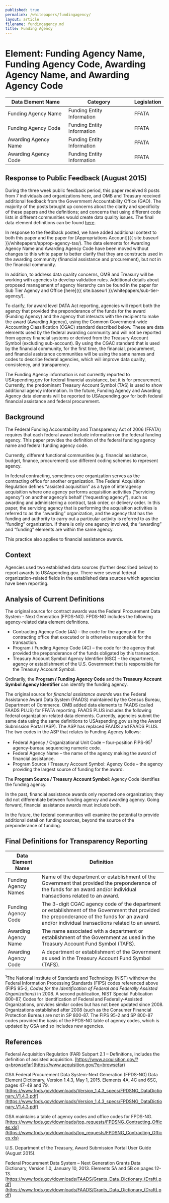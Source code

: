 ```yaml
---
published: true
permalink: /whitepapers/fundingagency/
layout: article
filename: fundingagency.md
title: Funding Agency
---
```


# Element: Funding Agency Name, Funding Agency Code, Awarding Agency Name, and Awarding Agency Code


<table class='table-bordered'>
  <thead>
    <tr>
      <th scope ="col">Data Element Name</th>
      <th scope ="col">Category</th>
      <th scope="col">Legislation</th>
    </tr>
  </thead>
  <tr>
    <td>Funding Agency Name</td>
    <td>Funding Entity Information</td>
    <td>FFATA</td>
  </tr>
  <tr>
    <td>Funding Agency Code</td>
    <td>Funding Entity Information</td>
    <td>FFATA</td>
  </tr>
  <tr>
    <td>Awarding Agency Name</td>
    <td>Funding Entity Information</td>
    <td>FFATA</td>
  </tr>
  <tr>
    <td>Awarding Agency Code</td>
    <td>Funding Entity Information</td>
    <td>FFATA</td>
  </tr>
</table>

## Response to Public Feedback (August 2015)

During the three week public feedback period, this paper received 8 posts from 7 individuals and organizations here, and OMB and Treasury received additional feedback from the Government Accountability Office (GAO). The majority of the posts brought up concerns about the clarity and specificity of these papers and the definitions; and concerns that using different code lists in different communities would create data quality issues. The final data element definitions can be found [here](https://max.gov/datastandards).

In response to the feedback posted, we have added additional context to both this paper and the paper for [Appropriations Account]({{ site.baseurl }}/whitepapers/approp-agency-tas/). The data elements for Awarding Agency Name and Awarding Agency Code have been moved without changes to this white paper to better clarify that they are constructs used in the awarding community (financial assistance and procurement), but not in the financial community. 

In addition, to address data quality concerns, OMB and Treasury will be working with agencies to develop validation rules. Additional details about proposed management of agency hierarchy can be found in the paper for Sub Tier Agency and Office [here]({{ site.baseurl }}/whitepapers/sub-tier-agency/). 

To clarify, for award level DATA Act reporting, agencies will report both the agency that provided the preponderance of the funds for the award (Funding Agency) and the agency that interacts with the recipient to make the award (Awarding Agency), using the Common Government-wide Accounting Classification (CGAC) standard described below.  These are data elements used by the federal awarding community and will not be reported from agency financial systems or derived from the Treasury Account Symbol (excluding sub-account). By using the CGAC standard that is used by the financial community, for the first time, the financial, procurement, and financial assistance communities will be using the same names and codes to describe federal agencies, which will improve data quality, consistency, and transparency.

The Funding Agency information is not currently reported to USAspending.gov for federal financial assistance, but it is for procurement. Currently, the predominant Treasury Account Symbol (TAS) is used to show additional agency information. In the future, Funding Agency and Awarding Agency data elements will be reported to USAspending.gov for both federal financial assistance and federal procurement.  


## Background

The Federal Funding Accountability and Transparency Act of 2006 (FFATA) requires that each federal award include information on the federal funding agency.  This paper provides the definition of the federal funding agency name and federal funding agency code.

Currently, different functional communities (e.g. financial assistance, budget, finance, procurement) use different coding schemes to represent agency.

In federal contracting, sometimes one organization serves as the contracting office for another organization.  The Federal Acquisition Regulation defines “assisted acquisition” as a type of interagency acquisition where one agency performs acquisition activities (“servicing agency”) on another agency’s behalf (“requesting agency”), such as awarding and administering a contract, task order, or delivery order.  In this paper, the servicing agency that is performing the acquisition activities is referred to as the “awarding” organization, and the agency that has the funding and authority to carry out a particular activity is referred to as the “funding” organization.  If there is only one agency involved, the “awarding” and “funding” elements are within the same agency.    

This practice also applies to financial assistance awards.


## Context

Agencies used two established data sources (further described below) to report awards to USAspending.gov.  There were several federal organization-related fields in the established data sources which agencies have been reporting.  

## Analysis of Current Definitions

The original source for contract awards was the Federal Procurement Data System – Next Generation (FPDS-NG).  FPDS-NG includes the following agency-related data element definitions.

* Contracting Agency Code (4A) – the code for the agency of the contracting office that executed or is otherwise responsible for the transaction. 
* Program / Funding Agency Code (4C) – the code for the agency that provided the preponderance of the funds obligated by this transaction.
* Treasury Account Symbol Agency Identifier (6SC) – the department, agency or establishment of the U.S. Government that is responsible for the Treasury Account Symbol.

Ordinarily, the **Program / Funding Agency Code** and the **Treasury Account Symbol Agency Identifier** can identify the funding agency. 

The original source for *financial assistance awards* was the Federal Assistance Award Data System (FAADS) maintained by the Census Bureau, Department of Commerce.  OMB added data elements to FAADS (called FAADS PLUS) for FFATA reporting.  FAADS PLUS includes the following federal organization-related data elements. Currently, agencies submit the same data using the same definitions to USAspending.gov using the Award Submission Portal (ASP). The ASP has replaced FAADS and FAADS PLUS. The two codes in the ASP that relates to Funding Agency follows:

* Federal Agency / Organizational Unit Code – four-position FIPS-95<sup>1</sup> agency-bureau sequencing numeric code.  
* Federal Agency Name – the name of the agency making the award of financial assistance.
* Program Source / Treasury Account Symbol: Agency Code – the agency providing the largest source of funding for the award.

The **Program Source / Treasury Account Symbol**: Agency Code identifies the funding agency.

In the past, financial assistance awards only reported one organization; they did not differentiate between funding agency and awarding agency.  Going forward, financial assistance awards must include both.

In the future, the federal communities will examine the potential to provide additional detail on funding sources, beyond the source of the preponderance of funding.  

## Final Definitions for Transparency Reporting

<table class='table-bordered'>
  <thead>
    <tr>
      <th scope="col">Data Element Name</th>
      <th scope="col">Definition</th>
    </tr>
  </thead>
  <tr>
    <td>Funding Agency Names</td>
    <td>Name of the department or establishment of the Government that provided the preponderance of the funds for an award and/or individual transactions related to an award.</td>
  </tr>
  <tr>
    <td>Funding Agency Code</td>
    <td>The 3-digit CGAC agency code of the department or establishment of the Government that provided the preponderance of the funds for an award and/or individual transactions related to an award.</td>
  </tr>
  <tr>
    <td>Awarding Agency Name</td>
    <td>The name associated with a department or establishment of the Government as used in the Treasury Account Fund Symbol (TAFS).</td>
  </tr>
  <tr>
    <td>Awarding Agency Code</td>
    <td>A department or establishment of the Government as used in the Treasury Account Fund Symbol (TAFS).</td>
  </tr>  
</table>

<sup>1</sup>The National Institute of Standards and Technology (NIST) withdrew the Federal Information Processing Standards (FIPS) codes referenced above (FIPS 95-2, *Codes for the Identification of Federal and Federally Assisted Organizations*) in 2008.  A second publication, NIST Special Publication 800-87, Codes for Identification of Federal and Federally-Assisted Organizations, provides similar codes but has not been updated since 2008.  Organizations established after 2008 (such as the Consumer Financial Protection Bureau) are not in SP 800-87.  The FIPS 95-2 and SP 800-87 codes provided the basis of the FPDS-NG table of agency codes, which is updated by GSA and so includes new agencies.

## References

Federal Acquisition Regulation (FAR) Subpart 2.1 – Definitions, includes the definition of assisted acquisition.
[https://www.acquisition.gov/?q=browsefar](https://www.acquisition.gov/?q=browsefar)

GSA Federal Procurement Data System-Next Generation (FPDS-NG) Data Element Dictionary, Version 1.4.3, May 1, 2015.  Elements 4A, 4C and 6SC, pages 47-49 and 79.
[https://www.fpds.gov/downloads/Version_1.4.3_specs/FPDSNG_DataDictionary_V1.4.3.pdf](https://www.fpds.gov/downloads/Version_1.4.3_specs/FPDSNG_DataDictionary_V1.4.3.pdf)

GSA maintains a table of agency codes and office codes for FPDS-NG. 
[https://www.fpds.gov/downloads/top_requests/FPDSNG_Contracting_Offices.xls](https://www.fpds.gov/downloads/top_requests/FPDSNG_Contracting_Offices.xls)

U.S. Department of the Treasury, Award Submission Portal User Guide (August 2015).  

Federal Procurement Data System – Next Generation Grants Data Dictionary, Version 1.0, January 10, 2013.  Elements 5A and 5B on pages 12-13.
[https://www.fpds.gov/downloads/FAADS/Grants_Data_Dictionary_(Draft).pdf](<https://www.fpds.gov/downloads/FAADS/Grants_Data_Dictionary_(Draft).pdf>)

